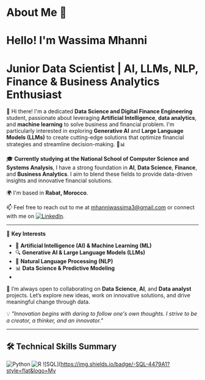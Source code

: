 # About Me 👋  
Hello! I'm **Wassima Mhanni**  
============================  

**Junior Data Scientist | AI, LLMs, NLP, Finance & Business Analytics Enthusiast**  
======================================================  

👋 Hi there! I'm a dedicated **Data Science and Digital Finance Engineering** student, passionate about leveraging **Artificial Intelligence**, **data analytics**, and **machine learning** to solve business and financial problem. I'm particularly interested in exploring **Generative AI** and **Large Language Models (LLMs)** to create cutting-edge solutions that optimize financial strategies and streamline decision-making. 🚀📊

🎓 **Currently studying at the National School of Computer Science and Systems Analysis**, I have a strong foundation in **AI**, **Data Science**, **Finance**, and **Business Analytics**. I aim to blend these fields to provide data-driven insights and innovative financial solutions. 

🌍 I'm based in **Rabat, Morocco**.

📫 Feel free to reach out to me at [mhanniwassima3@gmail.com](mailto:mhanniwassima3@gmail.com) or connect with me on [![LinkedIn](https://img.shields.io/badge/-LinkedIn-blue?style=flat&logo=Linkedin&logoColor=white)](https://www.linkedin.com/in/wassima-mhanni-a20270250/).

---

🧠 **Key Interests**  
- 🤖 **Artificial Intelligence (AI) & Machine Learning (ML)**  
- 🔍 **Generative AI & Large Language Models (LLMs)**  
- 💬 **Natural Language Processing (NLP)**  
- 📊 **Data Science & Predictive Modeling**
- 
🤝 I’m always open to collaborating on **Data Science**, **AI**, and **Data analyst** projects. Let’s explore new ideas, work on innovative solutions, and drive meaningful change through data.

💡 *"Innovation begins with daring to follow one's own thoughts. I strive to be a creator, a thinker, and an innovator."*

---

## 🛠️ Technical Skills Summary

![Python](https://img.shields.io/badge/-Python-3776AB?style=flat&logo=python&logoColor=white) 
![R](https://img.shields.io/badge/-R-276DC3?style=flat&logo=r&logoColor=white)
![SQL](https://img.shields.io/badge/-SQL-4479A1?style=flat&logo=My
